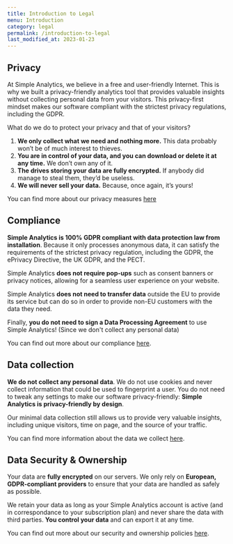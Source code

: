 ```yaml
---
title: Introduction to Legal
menu: Introduction
category: legal
permalink: /introduction-to-legal
last_modified_at: 2023-01-23
---
```


## Privacy

At Simple Analytics, we believe in a free and user-friendly Internet. This is why we built a privacy-friendly analytics tool that provides valuable insights without collecting personal data from your visitors. This privacy-first mindset makes our software compliant with the strictest privacy regulations, including the GDPR.

What do we do to protect your privacy and that of your visitors?

1.  **We only collect what we need and nothing more.** This data probably won’t be of much interest to thieves.
2.  **You are in control of your data, and you can download or delete it at any time.** We don’t own any of it.
3.  **The drives storing your data are fully encrypted.** If anybody did manage to steal them, they’d be useless.
4.  **We will never sell your data.** Because, once again, it’s yours!

You can find more about our privacy measures [here](/privacy)

## Compliance

**Simple Analytics is 100% GDPR compliant with data protection law from installation**. Because it only processes anonymous data, it can satisfy the requirements of the strictest privacy regulation, including the GDPR, the ePrivacy Directive, the UK GDPR, and the PECT.

Simple Analytics **does not require pop-ups** such as consent banners or privacy notices, allowing for a seamless user experience on your website.

Simple Analytics **does not need to transfer data** outside the EU to provide its service but can do so in order to provide non-EU customers with the data they need.

Finally, **you do not need to sign a Data Processing Agreement** to use Simple Analytics! (Since we don't collect any personal data)

You can find out more about our compliance [here](/compliance). 

## Data collection

**We do not collect any personal data**. We do not use cookies and never collect information that could be used to fingerprint a user. You do not need to tweak any settings to make our software privacy-friendly: **Simple Analytics is privacy-friendly by design**.

Our minimal data collection still allows us to provide very valuable insights, including unique visitors, time on page, and the source of your traffic.

You can find more information about the data we collect [here](/data-collection).

## Data Security & Ownership

Your data are **fully encrypted** on our servers. We only rely on **European, GDPR-compliant providers** to ensure that your data are handled as safely as possible.

We retain your data as long as your Simple Analytics account is active (and in correspondance to your subscription plan) and never share the data with third parties. **You control your data** and can export it at any time.

You can find out more about our security and ownership policies [here](/data-security-and-ownership).
